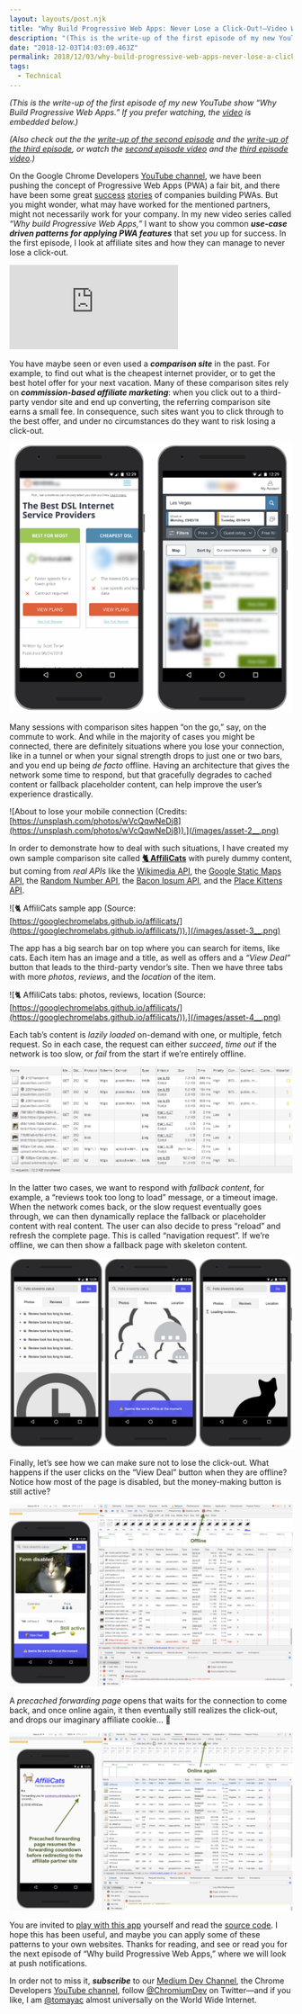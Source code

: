 ```yaml
---
layout: layouts/post.njk
title: "Why Build Progressive Web Apps: Never Lose a Click-Out!—Video Write-Up"
description: "(This is the write-up of the first episode of my new YouTube show “Why Build Progressive Web Apps.” If you prefer watching, the video is embedded below.) (Also check out the the write-up of the…"
date: "2018-12-03T14:03:09.463Z"
permalink: 2018/12/03/why-build-progressive-web-apps-never-lose-a-click-out-video-write-up/index.html
tags:
  - Technical
---
```


_(This is the write-up of the first episode of my new YouTube show “Why Build Progressive Web Apps.” If you prefer watching, the_ [_video_](https://www.youtube.com/watch?v=4UK_TDTTWnQ) _is embedded below.)_

_(Also check out the the_ [_write-up of the second episode_](https://medium.com/dev-channel/why-build-progressive-web-apps-push-but-dont-be-pushy-video-write-up-aa78296886e) _and the_ [_write-up of the third episode_](https://medium.com/dev-channel/why-build-progressive-web-apps-if-its-just-a-bookmark-it-s-not-a-pwa-video-write-up-7ccca1c58034)_, or watch the_ [_second episode video_](https://www.youtube.com/watch?v=vRsVx8_94UQ) _and the_ [_third episode video_](https://youtu.be/kENeCdS3fzU)_.)_

On the Google Chrome Developers [YouTube channel](https://www.youtube.com/channel/UCnUYZLuoy1rq1aVMwx4aTzw), we have been pushing the concept of Progressive Web Apps (PWA) a fair bit, and there have been some great [success](https://youtu.be/Xryhxi45Q5M) [stories](https://youtu.be/SJiKWwBtQaU) of companies building PWAs. But you might wonder, what may have worked for the mentioned partners, might not necessarily work for your company. In my new video series called _“Why build Progressive Web Apps,”_ I want to show you common **_use-case driven patterns for applying PWA features_** that set _you_ up for success. In the first episode, I look at affiliate sites and how they can manage to never lose a click-out.

<Embed src="https://www.youtube.com/embed/4UK_TDTTWnQ?feature=oembed" aspectRatio={undefined} caption="“Why Build Progressive Web Apps,” episode 1: Never Lose a Click-Out!" />

You have maybe seen or even used a **_comparison site_** in the past. For example, to find out what is the cheapest internet provider, or to get the best hotel offer for your next vacation. Many of these comparison sites rely on **_commission-based affiliate marketing_**: when you click out to a third-party vendor site and end up converting, the referring comparison site earns a small fee. In consequence, such sites want you to click through to the best offer, and under no circumstances do they want to risk losing a click-out.

![Screenshots of exemplary comparison sites.](/images/asset-1___.png)

Many sessions with comparison sites happen “on the go,” say, on the commute to work. And while in the majority of cases you might be connected, there are definitely situations where you lose your connection, like in a tunnel or when your signal strength drops to just one or two bars, and you end up being _de facto_ offline. Having an architecture that gives the network some time to respond, but that gracefully degrades to cached content or fallback placeholder content, can help improve the user’s experience drastically.

![About to lose your mobile connection (Credits: [https://unsplash.com/photos/wVcQqwNeDj8](https://unsplash.com/photos/wVcQqwNeDj8)).](/images/asset-2__.png)

In order to demonstrate how to deal with such situations, I have created my own sample comparison site called  [**🐈 AffiliCats**](https://googlechromelabs.github.io/affilicats/) with purely dummy content, but coming from _real APIs_ like the [Wikimedia API](https://github.com/GoogleChromeLabs/affilicats/blob/895c27b2f87f377049d477ea90c8927ce52f1fb5/src/js/main.js#L64-L74), the [Google Static Maps API](https://github.com/GoogleChromeLabs/affilicats/blob/895c27b2f87f377049d477ea90c8927ce52f1fb5/src/js/main.js#L183-L189), the [Random Number API](https://github.com/GoogleChromeLabs/affilicats/blob/895c27b2f87f377049d477ea90c8927ce52f1fb5/src/js/main.js#L202-L204), the [Bacon Ipsum API](https://github.com/GoogleChromeLabs/affilicats/blob/895c27b2f87f377049d477ea90c8927ce52f1fb5/src/js/main.js#L202-L204), and the [Place Kittens API](https://github.com/GoogleChromeLabs/affilicats/blob/895c27b2f87f377049d477ea90c8927ce52f1fb5/src/js/main.js#L270).

![🐈 AffiliCats sample app (Source: [https://googlechromelabs.github.io/affilicats/](https://googlechromelabs.github.io/affilicats/)).](/images/asset-3__.png)

The app has a big search bar on top where you can search for items, like cats. Each item has an image and a title, as well as offers and a _“View Deal”_ button that leads to the third-party vendor’s site. Then we have three tabs with more _photos_, _reviews_, and the _location_ of the item.

![🐈 AffiliCats tabs: photos, reviews, location (Source: [https://googlechromelabs.github.io/affilicats/](https://googlechromelabs.github.io/affilicats/)).](/images/asset-4__.png)

Each tab’s content is _lazily loaded_ on-demand with one, or multiple, fetch request. So in each case, the request can either _succeed_, _time out_ if the network is too slow, or _fail_ from the start if we’re entirely offline.

![Waterfall diagram showing lazy-loading.](/images/asset-5__.png)

In the latter two cases, we want to respond with _fallback content_, for example, a “reviews took too long to load” message, or a timeout image. When the network comes back, or the slow request eventually goes through, we can then dynamically replace the fallback or placeholder content with real content. The user can also decide to press “reload” and refresh the complete page. This is called “navigation request”. If we’re offline, we can then show a fallback page with skeleton content.

![Fallback content in case loading takes too long, offline placeholders, and dynamic loading.](/images/asset-6__.png)

Finally, let’s see how we can make sure not to lose the click-out. What happens if the user clicks on the “View Deal” button when they are offline? Notice how most of the page is disabled, but the money-making button is still active?

![While the app is offline and most interactive features are disabled, the “View Deal” button can still be clicked.](/images/asset-7__.png)

A _precached forwarding page_ opens that waits for the connection to come back, and once online again, it then eventually still realizes the click-out, and drops our imaginary affiliate cookie… 💸

![The precached forwarding page loads—even when offline—and waits for the connection to come back, to then eventually still realize the click-out.](/images/asset-8__.png)

You are invited to [play with this app](https://googlechromelabs.github.io/affilicats/) yourself and read the [source code](https://github.com/GoogleChromeLabs/affilicats). I hope this has been useful, and maybe you can apply some of these patterns to your own websites. Thanks for reading, and see or read you for the next episode of “Why build Progressive Web Apps,” where we will look at push notifications.

In order not to miss it, **_subscribe_** to our [Medium Dev Channel](https://medium.com/dev-channel), the Chrome Developers [YouTube channel](https://www.youtube.com/channel/UCnUYZLuoy1rq1aVMwx4aTzw), follow [@ChromiumDev](https://twitter.com/ChromiumDev) on Twitter—and if you like, I am [@tomayac](https://twitter.com/tomayac) almost universally on the World Wide Internet.
